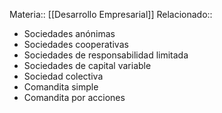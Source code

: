 Materia:: [[Desarrollo Empresarial]]
Relacionado:: 
- Sociedades anónimas
- Sociedades cooperativas
- Sociedades de responsabilidad limitada 
- Sociedades de capital variable 
- Sociedad colectiva
- Comandita simple 
- Comandita por acciones